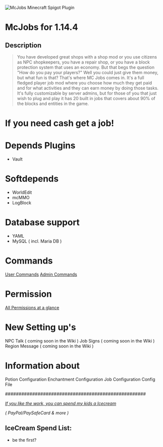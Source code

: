 ![McJobs Minecraft Spigot Plugin](https://media.forgecdn.net/attachments/138/710/mcjobs.jpg)

# McJobs for 1.14.4

## Description
> You have developed great shops with a shop mod or you use citizens as NPC shopkeepers, you have a repair shop, or you have a block protection system that uses an economy. But that begs the question "How do you pay your players?" Well you could just give them money, but what fun is that? That's where MC Jobs comes in. It's a full fledged player job mod where you choose how much they get paid and for what activities and they can earn money by doing those tasks. It's fully customizable by server admins, but for those of you that just wish to plug and play it has 20 built in jobs that covers about 90% of the blocks and entities in the game.
# If you need cash get a job!

# Depends Plugins
* Vault

# Softdepends
* WorldEdit
* mcMMO
* LogBlock

# Database support
* YAML
* MySQL ( incl. Maria DB )

# Commands
[User Commands](https://github.com/Bl4ckSkull666/McJobs/wiki/User-Commands)
[Admin Commands](https://github.com/Bl4ckSkull666/McJobs/wiki/Admin-Commands)

# Permission
[All Permissions at a glance](https://github.com/Bl4ckSkull666/McJobs/wiki/Permissions)

# New Setting up's
NPC Talk ( coming soon in the Wiki )
Job Signs ( coming soon in the Wiki )
Region Message ( coming soon in the Wiki )

# Information about
Potion Configuration
Enchantment Configuration
Job Configuration
Config File


####################################################

[*If you like the work, you can spend my kids a Icecream*](https://www.tipeeestream.com/bl4ckskull666/donation)

*( PayPal/PaySafeCard & more )*

## IceCream Spend List:
* be the first?
